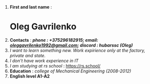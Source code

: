 1. **First and last name** : <h1>Oleg Gavrilenko
2. **Contacts** : **_phone : +375296182915; email: oleggavrilenko1992@gmail.com; discord : hubarssc (Oleg)_**
3. *I want to learn something new. Work expirience only at the factory, private and state.*
4. *I don't have work experience in IT*
5. *I am studying at rs school* : https://rs.school/
6. **Education** : *college of Mechanical Engineering (2008-2012)*
7. **English level A1-A2**
